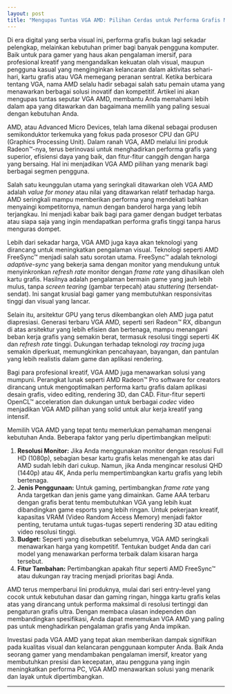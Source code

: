 ```yaml
---
layout: post
title: "Mengupas Tuntas VGA AMD: Pilihan Cerdas untuk Performa Grafis Maksimal"
---
```


Di era digital yang serba visual ini, performa grafis bukan lagi sekadar pelengkap, melainkan kebutuhan primer bagi banyak pengguna komputer. Baik untuk para gamer yang haus akan pengalaman imersif, para profesional kreatif yang mengandalkan kekuatan olah visual, maupun pengguna kasual yang menginginkan kelancaran dalam aktivitas sehari-hari, kartu grafis atau VGA memegang peranan sentral. Ketika berbicara tentang VGA, nama AMD selalu hadir sebagai salah satu pemain utama yang menawarkan berbagai solusi inovatif dan kompetitif. Artikel ini akan mengupas tuntas seputar VGA AMD, membantu Anda memahami lebih dalam apa yang ditawarkan dan bagaimana memilih yang paling sesuai dengan kebutuhan Anda.

AMD, atau Advanced Micro Devices, telah lama dikenal sebagai produsen semikonduktor terkemuka yang fokus pada prosesor CPU dan GPU (Graphics Processing Unit). Dalam ranah VGA, AMD melalui lini produk Radeon™-nya, terus berinovasi untuk menghadirkan performa grafis yang superior, efisiensi daya yang baik, dan fitur-fitur canggih dengan harga yang bersaing. Hal ini menjadikan VGA AMD pilihan yang menarik bagi berbagai segmen pengguna.

Salah satu keunggulan utama yang seringkali ditawarkan oleh VGA AMD adalah *value for money* atau nilai yang ditawarkan relatif terhadap harga. AMD seringkali mampu memberikan performa yang mendekati bahkan menyaingi kompetitornya, namun dengan banderol harga yang lebih terjangkau. Ini menjadi kabar baik bagi para gamer dengan budget terbatas atau siapa saja yang ingin mendapatkan performa grafis tinggi tanpa harus menguras dompet.

Lebih dari sekadar harga, VGA AMD juga kaya akan teknologi yang dirancang untuk meningkatkan pengalaman visual. Teknologi seperti AMD FreeSync™ menjadi salah satu sorotan utama. FreeSync™ adalah teknologi *adaptive-sync* yang bekerja sama dengan monitor yang mendukung untuk menyinkronkan *refresh rate* monitor dengan *frame rate* yang dihasilkan oleh kartu grafis. Hasilnya adalah pengalaman bermain game yang jauh lebih mulus, tanpa *screen tearing* (gambar terpecah) atau *stuttering* (tersendat-sendat). Ini sangat krusial bagi gamer yang membutuhkan responsivitas tinggi dan visual yang lancar.

Selain itu, arsitektur GPU yang terus dikembangkan oleh AMD juga patut diapresiasi. Generasi terbaru VGA AMD, seperti seri Radeon™ RX, dibangun di atas arsitektur yang lebih efisien dan bertenaga, mampu menangani beban kerja grafis yang semakin berat, termasuk resolusi tinggi seperti 4K dan *refresh rate* tinggi. Dukungan terhadap teknologi *ray tracing* juga semakin diperkuat, memungkinkan pencahayaan, bayangan, dan pantulan yang lebih realistis dalam game dan aplikasi rendering.

Bagi para profesional kreatif, VGA AMD juga menawarkan solusi yang mumpuni. Perangkat lunak seperti AMD Radeon™ Pro software for creators dirancang untuk mengoptimalkan performa kartu grafis dalam aplikasi desain grafis, video editing, rendering 3D, dan CAD. Fitur-fitur seperti OpenCL™ acceleration dan dukungan untuk berbagai *codec* video menjadikan VGA AMD pilihan yang solid untuk alur kerja kreatif yang intensif.

Memilih VGA AMD yang tepat tentu memerlukan pemahaman mengenai kebutuhan Anda. Beberapa faktor yang perlu dipertimbangkan meliputi:

1.  **Resolusi Monitor:** Jika Anda menggunakan monitor dengan resolusi Full HD (1080p), sebagian besar kartu grafis kelas menengah ke atas dari AMD sudah lebih dari cukup. Namun, jika Anda mengincar resolusi QHD (1440p) atau 4K, Anda perlu mempertimbangkan kartu grafis yang lebih bertenaga.
2.  **Jenis Penggunaan:** Untuk gaming, pertimbangkan *frame rate* yang Anda targetkan dan jenis game yang dimainkan. Game AAA terbaru dengan grafis berat tentu membutuhkan VGA yang lebih kuat dibandingkan game esports yang lebih ringan. Untuk pekerjaan kreatif, kapasitas VRAM (Video Random Access Memory) menjadi faktor penting, terutama untuk tugas-tugas seperti rendering 3D atau editing video resolusi tinggi.
3.  **Budget:** Seperti yang disebutkan sebelumnya, VGA AMD seringkali menawarkan harga yang kompetitif. Tentukan budget Anda dan cari model yang menawarkan performa terbaik dalam kisaran harga tersebut.
4.  **Fitur Tambahan:** Pertimbangkan apakah fitur seperti AMD FreeSync™ atau dukungan ray tracing menjadi prioritas bagi Anda.

AMD terus memperbarui lini produknya, mulai dari seri entry-level yang cocok untuk kebutuhan dasar dan gaming ringan, hingga kartu grafis kelas atas yang dirancang untuk performa maksimal di resolusi tertinggi dan pengaturan grafis ultra. Dengan membaca ulasan independen dan membandingkan spesifikasi, Anda dapat menemukan VGA AMD yang paling pas untuk menghadirkan pengalaman grafis yang Anda impikan.

Investasi pada VGA AMD yang tepat akan memberikan dampak signifikan pada kualitas visual dan kelancaran penggunaan komputer Anda. Baik Anda seorang gamer yang mendambakan pengalaman imersif, kreator yang membutuhkan presisi dan kecepatan, atau pengguna yang ingin meningkatkan performa PC, VGA AMD menawarkan solusi yang menarik dan layak untuk dipertimbangkan.

---

